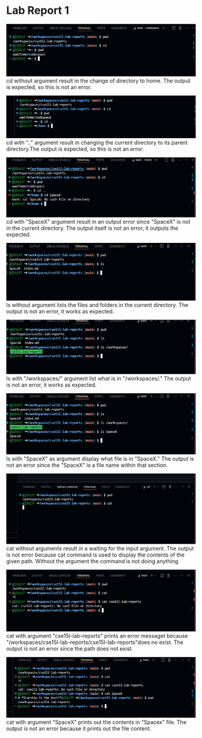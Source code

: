 # Lab Report 1



![Image](lab1-cd-1.png)  
cd without argument result in the change of directory to home.
The output is expected, so this is not an error.

![Image](lab1-cd-2.png)  
cd with ".." argument result in changing the current directory to 
its parent directory.The output is expected, so this is not an error.

![Image](lab1-cd-3.png)  
cd with "SpaceX" argument result in an output error since "SpaceX" is not
in the current directory. The output itself is not an error, it outputs the expected.

![Image](lab1-ls-1.png)  
ls without argument lists the files and folders in the current directory.
The output is not an error, it works as expected.

![Image](lab1-ls-2.png)  
ls with "/workspaces/" argument list what is in "/workspaces/."
The output is not an error, it works as expected.

![Image](lab1-ls-3.png)  
ls with "SpaceX" as argument display what file is in "SpaceX."
The output is not an error since the "SpaceX" is a file name within that
section.

![Image](lab1-cat-1.png)  
cat without arguments result in a waiting for the input argument.
The output is not error because cat command is used to display the contents
of the given path. Without the argument the command is not doing anything.

![Image](lab1-cat-2.png)  
cat with argument "cse15l-lab-reports" prints an error messaget because
"/workspaces/cse15l-lab-reports/cse15l-lab-reports"does no exist.
The output is not an error since the path does not exist.

![Image](lab1-cat-3.png)  
cat with argument "SpaceX" prints out the contents in "Spacex" file.
The output is not an error because it prints out the file content. 
